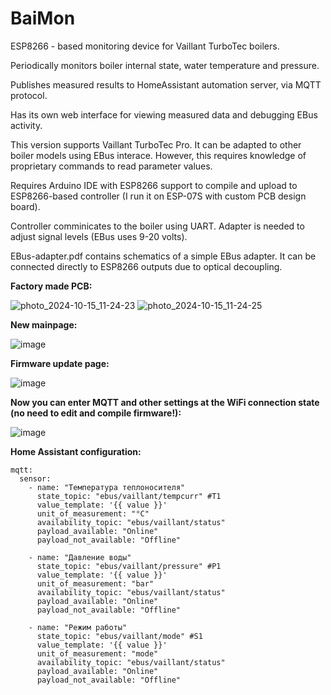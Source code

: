 # BaiMon

ESP8266 - based monitoring device for Vaillant TurboTec boilers.

Periodically monitors boiler internal state, water temperature and pressure.

Publishes measured results to HomeAssistant automation server, via MQTT protocol.

Has its own web interface for viewing measured data and debugging EBus activity.

This version supports Vaillant TurboTec Pro. It can be adapted to other
boiler models using EBus interace. However, this requires knowledge of proprietary
commands to read parameter values.

Requires Arduino IDE with ESP8266 support to compile and upload to ESP8266-based controller (I run it on ESP-07S with custom PCB design board). 

Controller comminicates to the boiler using UART. Adapter is needed to adjust signal levels (EBus uses 9-20 volts).

EBus-adapter.pdf contains schematics of a simple EBus adapter.
It can be connected directly to ESP8266 outputs due to optical decoupling.

**Factory made PCB:**

![photo_2024-10-15_11-24-23](https://github.com/user-attachments/assets/2dc630aa-241f-49d6-a961-c7841dcdcdc7)
![photo_2024-10-15_11-24-25](https://github.com/user-attachments/assets/675da22a-cb2a-457a-8124-40a7b2fb43ae)

**New mainpage:**

![image](https://github.com/user-attachments/assets/cd86eedd-aba3-494f-99c4-bde7c88e4f8f)

**Firmware update page:**

![image](https://github.com/user-attachments/assets/2021a2ee-b122-4d1e-919d-b187ea10e9b8)

**Now you can enter MQTT and other settings at the WiFi connection state (no need to edit and compile firmware!):**

![image](https://github.com/user-attachments/assets/be4cfc1c-918c-4535-b4b7-3540921f56d7)

**Home Assistant configuration:**
```
mqtt:
  sensor:
    - name: "Температура теплоносителя"
      state_topic: "ebus/vaillant/tempcurr" #T1
      value_template: '{{ value }}'
      unit_of_measurement: "°C"
      availability_topic: "ebus/vaillant/status"
      payload_available: "Online"
      payload_not_available: "Offline"
    
    - name: "Давление воды"
      state_topic: "ebus/vaillant/pressure" #P1
      value_template: '{{ value }}'
      unit_of_measurement: "bar"
      availability_topic: "ebus/vaillant/status"
      payload_available: "Online"
      payload_not_available: "Offline"
    
    - name: "Режим работы"
      state_topic: "ebus/vaillant/mode" #S1
      value_template: '{{ value }}'
      unit_of_measurement: "mode"
      availability_topic: "ebus/vaillant/status"
      payload_available: "Online"
      payload_not_available: "Offline"
```
